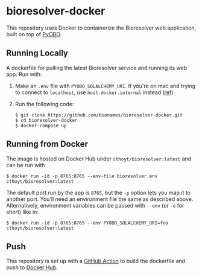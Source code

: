 # bioresolver-docker

This repository uses Docker to containerize the Bioresolver web application, built on 
top of [PyOBO](https://github.com/pyobo/pyobo).

## Running Locally

A dockerfile for pulling the latest Bioresolver service and running its web app. Run with:

1. Make an `.env` file with `PYOBO_SQLALCHEMY_URI`. If you're on mac and trying to connect to 
   `localhost`, use `host.docker.internal` instead ([ref](https://stackoverflow.com/questions/30239152/specify-extras-require-with-pip-install-e)).
2. Run the following code:

    ```shell
    $ git clone https://github.com/bionames/bioresolver-docker.git
    $ cd bioresolver-docker
    $ docker-compose up
    ```
  
## Running from Docker

The image is hosted on Docker Hub under `cthoyt/bioresolver:latest` and can be run with

```shell
$ docker run -id -p 8765:8765 --env-file bioresolver.env cthoyt/bioresolver:latest
```
 
The default port run by the app is `8765`, but the `-p` option lets you map it to another port.
You'll need an environment file the same as described above. Alternatively, environment variables
can be passed with `--env` (or `-e` for short) like in:

```shell
$ docker run -id -p 8765:8765 --env PYOBO_SQLALCHEMY_URI=foo cthoyt/bioresolver:latest
```

## Push

This repository is set up with a [GitHub Action](https://github.com/bionames/bioresolver-docker/actions/workflows/ci.yml)
to build the dockerfile and push to [Docker Hub](https://hub.docker.com/repository/docker/cthoyt/bioresolver).

